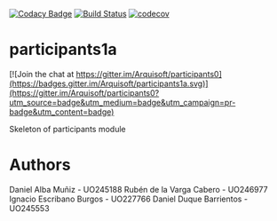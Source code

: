 [![Codacy Badge](https://api.codacy.com/project/badge/Grade/2f5e9b234d9b4cbd8669629c299990ad)](https://www.codacy.com/app/jelabra/participationSystem1a?utm_source=github.com&utm_medium=referral&utm_content=Arquisoft/participationSystem1a&utm_campaign=badger)
[![Build Status](https://travis-ci.org/Arquisoft/participationSystem1a.svg?branch=master)](https://travis-ci.org/Arquisoft/participationSystem1a)
[![codecov](https://codecov.io/gh/Arquisoft/participationSystem1a/branch/master/graph/badge.svg)](https://codecov.io/gh/Arquisoft/participationSystem1a)


# participants1a

[![Join the chat at https://gitter.im/Arquisoft/participants0](https://badges.gitter.im/Arquisoft/participants1a.svg)](https://gitter.im/Arquisoft/participants0?utm_source=badge&utm_medium=badge&utm_campaign=pr-badge&utm_content=badge)

Skeleton of participants module

# Authors

Daniel Alba Muñiz - UO245188
Rubén de la Varga Cabero - UO246977
Ignacio Escribano Burgos - UO227766 
Daniel Duque Barrientos - UO245553

